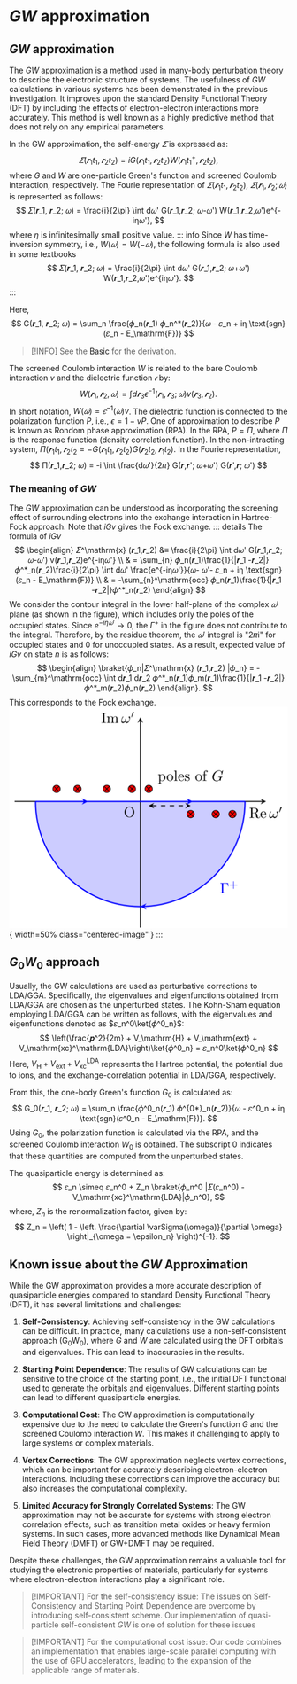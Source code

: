 # $GW$ approximation

## $GW$ approximation
The $GW$ approximation is a method used in many-body perturbation theory to describe the electronic structure of systems.
The usefulness of $GW$ calculations in various systems has been demonstrated in the previous investigation. 
It improves upon the standard Density Functional Theory (DFT) by including the effects of electron-electron interactions more accurately.
This method is well known as a highly predictive method that does not rely on any empirical parameters.

In the GW approximation, the self-energy $𝛴$ is expressed as:
$$
𝛴(𝒓_1t_1,𝒓_2t_2) = iG(𝒓_1t_1,𝒓_2t_2)W(𝒓_1t_1^+,𝒓_2t_2),
$$
where $G$ and $W$ are one-particle Green's function and screened Coulomb interaction, respectively.
The Fourie representation of $𝛴(𝒓_1t_1,𝒓_2t_2)$,  $𝛴(𝒓_1,𝒓_2;𝜔)$ is represented as follows:
$$
𝛴(𝒓_1, 𝒓_2; 𝜔) = \frac{i}{2\pi} \int d𝜔' G(𝒓_1,𝒓_2; 𝜔-𝜔') W(𝒓_1,𝒓_2,𝜔')e^{-iη𝜔'},
$$
where $η$ is infinitesimally small positive value.
::: info
Since $W$ has time-inversion symmetry, i.e., $W(𝜔) = W(-𝜔)$, the following formula is also used in some textbooks
$$
𝛴(𝒓_1, 𝒓_2; 𝜔) = \frac{i}{2\pi} \int d𝜔' G(𝒓_1,𝒓_2; 𝜔+𝜔') W(𝒓_1,𝒓_2,𝜔')e^{iη𝜔'}.
$$
:::

Here,
$$
G(𝒓_1, 𝒓_2; 𝜔) = \sum_n \frac{𝜙_n(𝒓_1) 𝜙_n^*(𝒓_2)}{𝜔  - 𝜀_n + iη \text{sgn}(𝜀_n - E_\mathrm{F})}
$$
> [!INFO]
> See the [Basic](basic) for the derivation.

The screened Coulomb interaction $W$ is related to the bare Coulomb interaction $v$ and the dielectric function $𝜖$ by:
$$
W(𝒓_1,𝒓_2,𝜔) = \int d𝒓_3 \epsilon^{-1}(𝒓_1,𝒓_3;𝜔) v(𝒓_3,𝒓_2).
$$
In short notation, $W(𝜔) = 𝜀^{-1}(𝜔)v$.
The dielectric function is connected to the polarization function $P$, i.e., $ϵ = 1 - vP$.
One of approximation to describe $P$ is known as Rondom phase approximation (RPA). In the RPA, $P = Π$,
where $Π$ is the response function (density correlation function).
In the non-intracting system, $Π(𝒓_1t_1,𝒓_2t_2 = -G(𝒓_1t_1,𝒓_2t_2)G(𝒓_2t_2,𝒓_1t_2)$.
In the Fourie representation,
$$
Π(𝒓_1,𝒓_2; 𝜔) = -i \int \frac{d𝜔'}{2𝜋} G(𝒓,𝒓'; 𝜔+𝜔') G(𝒓',𝒓; 𝜔')
$$

### The meaning of $GW$
The $GW$ approximation can be understood as incorporating the screening effect of surrounding electrons into the exchange interaction in Hartree-Fock approach.
Note that $iGv$ gives the Fock exchange.
::: details The formula of $iGv$
$$
\begin{align}
𝛴^\mathrm{x} (𝒓_1,𝒓_2) &≡ \frac{i}{2\pi} \int d𝜔' G(𝒓_1,𝒓_2; 𝜔-𝜔') v(𝒓_1,𝒓_2)e^{-iη𝜔'} \\
& = \sum_{n} 𝜙_n(𝒓_1)\frac{1}{|𝒓_1 -𝒓_2|}𝜙^*_n(𝒓_2)\frac{i}{2\pi} \int d𝜔' \frac{e^{-iη𝜔'}}{𝜔- 𝜔'- 𝜀_n + iη \text{sgn}(𝜀_n - E_\mathrm{F})} \\
& = -\sum_{n}^\mathrm{occ} 𝜙_n(𝒓_1)\frac{1}{|𝒓_1 -𝒓_2|}𝜙^*_n(𝒓_2)
\end{align}
$$
We consider the contour integral in the lower half-plane of the complex $𝜔'$ plane (as shown in the figure), which includes only the poles of the occupied states. 
Since $e^{-iη𝜔'} → 0$, the $Γ^+$ in the figure does not contribute to the integral.
Therefore, by the residue theorem, the $𝜔'$ integral is "2𝜋i" for occupied states and 0 for unoccupied states. 
As a result, expected value of $iGv$ on state $n$ is as follows:
$$
\begin{align}
\braket{𝜙_n|𝛴^\mathrm{x} (𝒓_1,𝒓_2) |𝜙_n}
 = -\sum_{m}^\mathrm{occ} \int d𝒓_1 d𝒓_2 𝜙^*_n(𝒓_1)𝜙_m(𝒓_1)\frac{1}{|𝒓_1 -𝒓_2|}𝜙^*_m(𝒓_2)𝜙_n(𝒓_2)
\end{align}.
$$
This corresponds to the Fock exchange.
![積分経路](./figures/integral_path_exchnage.png){ width=50% class="centered-image" }
:::


## $G_0W_0$ approach

Usually, the GW calculations are used as perturbative corrections to LDA/GGA.
Specifically, the eigenvalues and eigenfunctions obtained from LDA/GGA are chosen as the unperturbed states.
The Kohn-Sham equation employing LDA/GGA can be written as follows, with the eigenvalues and eigenfunctions denoted as $𝜀_n^0\ket{𝜙^0_n}$:
$$
\left(\frac{𝒑^2}{2m}  + V_\mathrm{H} + V_\mathrm{ext} + V_\mathrm{xc}^\mathrm{LDA}\right)\ket{𝜙^0_n} = 𝜀_n^0\ket{𝜙^0_n}
$$
Here, $V_\mathrm{H} + V_\mathrm{ext} + V_\mathrm{xc}^\mathrm{LDA}$ represents the Hartree potential, the potential due to ions, and the exchange-correlation potential in LDA/GGA, respectively. 

From this, the one-body Green's function $G_0$ is calculated as:
$$
G_0(𝒓_1, 𝒓_2; 𝜔) = \sum_n \frac{𝜙^0_n(𝒓_1) 𝜙^{0*}_n(𝒓_2)}{𝜔  - 𝜀^0_n + iη \text{sgn}(𝜀^0_n - E_\mathrm{F})}.
$$
Using $G_0$, the polarization function is calculated via the RPA, and the screened Coulomb interaction $W_0$ is obtained.
The subscript $0$ indicates that these quantities are computed from the unperturbed states.

The quasiparticle energy is determined as:
$$
𝜀_n \simeq 𝜀_n^0 + Z_n \braket{𝜙_n^0 |𝛴(𝜀_n^0) - V_\mathrm{xc}^\mathrm{LDA}|𝜙_n^0},
$$
where, $Z_n$ is the renormalization factor, given by:
$$
Z_n = \left( 1 - \left. \frac{\partial \varSigma(\omega)}{\partial \omega} \right|_{\omega = \epsilon_n} \right)^{-1}.
$$

## Known issue about the $GW$ Approximation

While the GW approximation provides a more accurate description of quasiparticle energies compared to standard Density Functional Theory (DFT), it has several limitations and challenges:

1. **Self-Consistency**: Achieving self-consistency in the GW calculations can be difficult. In practice, many calculations use a non-self-consistent approach (G$_0$W$_0$), where $G$ and $W$ are calculated using the DFT orbitals and eigenvalues. This can lead to inaccuracies in the results.

2. **Starting Point Dependence**: The results of GW calculations can be sensitive to the choice of the starting point, i.e., the initial DFT functional used to generate the orbitals and eigenvalues. Different starting points can lead to different quasiparticle energies.

3. **Computational Cost**: The GW approximation is computationally expensive due to the need to calculate the Green's function $G$ and the screened Coulomb interaction $W$. This makes it challenging to apply to large systems or complex materials.

4. **Vertex Corrections**: The GW approximation neglects vertex corrections, which can be important for accurately describing electron-electron interactions. Including these corrections can improve the accuracy but also increases the computational complexity.

5. **Limited Accuracy for Strongly Correlated Systems**: The GW approximation may not be accurate for systems with strong electron correlation effects, such as transition metal oxides or heavy fermion systems. In such cases, more advanced methods like Dynamical Mean Field Theory (DMFT) or GW+DMFT may be required.

Despite these challenges, the GW approximation remains a valuable tool for studying the electronic properties of materials, particularly for systems where electron-electron interactions play a significant role.

> [!IMPORTANT] For the self-consistency issue:
> The issues on Self-Consistency and Starting Point Dependence are overcome by introducing self-consistent scheme. Our implementation of quasi-particle self-consistent $GW$ is one of solution for these issues

> [!IMPORTANT] For the computational cost issue:
> Our code combines an implementation that enables large-scale parallel computing with the use of GPU accelerators, leading to the expansion of the applicable range of materials.


